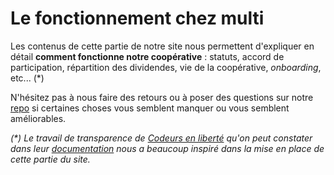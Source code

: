 
# Le fonctionnement chez multi

Les contenus de cette partie de notre site nous permettent d'expliquer en détail **comment fonctionne notre coopérative** : statuts, accord de participation, répartition des dividendes, vie de la coopérative, _onboarding_, etc... (*)

N'hésitez pas à nous faire des retours ou à poser des questions sur notre [repo][repo-multi] si certaines choses vous semblent manquer ou vous semblent améliorables.  

_(*) Le travail de transparence de [Codeurs en liberté] qu'on peut constater dans leur [documentation][doc_codeurs_en_liberte] nous a beaucoup inspiré dans la mise en place de cette partie du site._

[Codeurs en liberté]: https://www.xn--codeursenlibert-pnb.fr/
[doc_codeurs_en_liberte]: https://gitlab.com/CodeursEnLiberte/fondations/-/wikis/home
[repo-multi]: https://github.com/multi-coop/multi-site-contents
